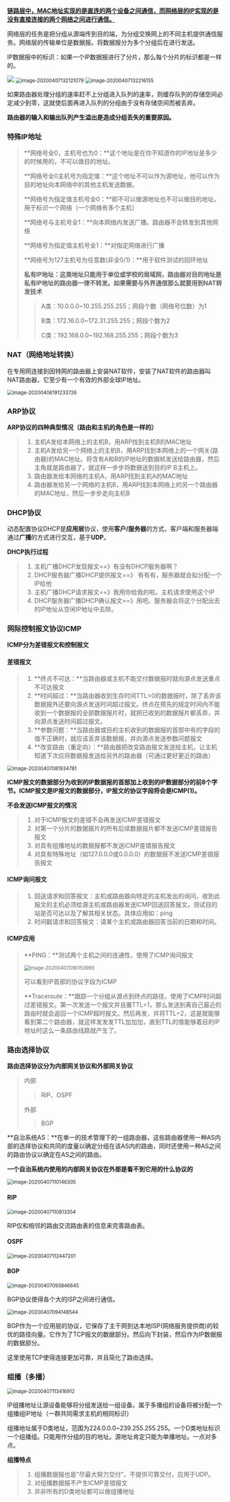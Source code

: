 **[链路层中，MAC地址实现的是直连的两个设备之间通信，而网络层的IP实现的是没有直接连接的两个网络之间进行通信。](https://segmentfault.com/a/1190000022546754)**

网络层的任务是把分组从源端传到目的端，为分组交换网上的不同主机提供通信服务。网络层的传输单位是数据报。将数据报分为多个分组后在进行发送。

IP数据报中的标识：如果一个IP数据报进行了分片，那么每个分片的标识都是一样的。

<img src=".\图片\image-20200407132029007.png"/>

<img src=".\图片\image-20200407132121079.png" alt="image-20200407132121079" style="zoom:80%;" />

<img src=".\图片\image-20200407132216155.png" alt="image-20200407132216155" style="zoom:80%;" />

如果路由器处理分组的速率赶不上分组进入队列的速率，则缓存队列的存储空间必定减少到零，这就使后面再进入队列的分组由于没有存储空间而被丢弃。

**路由器的输入和输出队列产生溢出是造成分组丢失的重要原因。**

### 特殊IP地址

> **网络号全0，主机号也为0：**这个地址是在你不知道你的IP地址是多少的时候用的，不可以做目的地址。
>
> **网络号全0主机号为指定值：**这个地址不可以作为源地址，他可以作为目的地址向本网络中的其他主机发送数据。
>
> **网络号为指定值主机号全0：**即不可以做源地址也不可以做目的地址。用于标识一个网络（一个网络有多个主机）
>
> **网络号与主机号全1：**向本网络内发送广播。路由器不会转发到其他网络
>
> **网络号为指定值主机号全1：**对指定网络进行广播
>
> **网络号为127主机号为任意数(非全0/1)：**用于软件测试的回环地址
>
> **私有IP地址：这类地址只能用于单位或学校的局域网，路由器对目的地址是私有IP地址的路由器一律不转发。如果需要与外界通信那么就要用到NAT转发技术**
>
> > A类：10.0.0.0~10.255.255.255；网段个数（网络号位数）为1
> >
> > B类：172.16.0.0~172.31.255.255；网段个数为2
> >
> > C类：192.168.0.0~192.168.255.255；网段个数为3

### NAT（网络地址转换）

在专用网连接到因特网的路由器上安装NAT软件，安装了NAT软件的路由器叫NAT路由器，它至少有一个有效的外部全球IP地址。

<img src=".\图片\image-20200406191233726.png" alt="image-20200406191233726" style="zoom:80%;" />

### ARP协议

**ARP协议的四种典型情况（路由和主机的角色是一样的）**

> 1. 主机A发给本网络上的主机B，用ARP找到主机B的MAC地址
> 2. 主机A发给另一个网络上的主机B，用ARP找到本网络上的一个网关(路由器)的MAC地址。将含有A和B的IP地址的数据帧发送给路由器，然后主角就是路由器了，就这样一步步将数据送到目的IP B主机上。
> 3. 路由器发给本网络的主机A，用ARP找到主机A的MAC地址
> 4. 路由器发给另一个网络的主机B，用ARP找到本网络上的另一个路由器的MAC地址，然后一步步走向主机B 

### DHCP协议

动态配置协议DHCP是**应用层**协议，使用**客户/服务器**的方式，客户端和服务器端通过**广播**的方式进行交互，基于**UDP**。

**DHCP执行过程**

> 1. 主机广播DHCP发现报文==》有没有DHCP服务器啊？
> 2. DHCP服务器广播DHCP提供报文==》 有有有，服务器就会拟分配一个IP给他
> 3. 主机广播DHCP请求报文==》我用你给我的啦。主机请求使用这个IP
> 4. DHCP服务器广播DHCP确认报文==》用吧。服务器会将这个分配出去的IP地址从空闲IP地址中去除。

### 网际控制报文协议ICMP

**ICMP分为差错报文和控制报文**

#### 差错报文

> 1. **终点不可达：**当路由器或主机不能交付数据报时就向源点发送重点不可达报文
> 2. **时间超过：**当路由器收到生存时间TTL=0的数据报时，除了丢弃该数据报外还要向源点发送时间超过报文。终点在预先的规定时间内不能收到一个数据报的全部数据报片时，就把已收到的数据报片都丢弃，并向源点发送时间超过报文。
> 3. **参数问题：**当路由器或目的主机收到的数据报的首部中有的字段的值不正确时，就应该丢弃该数据报，并向源点发送参数问题报文
> 4. **改变路由（重定向）：**路由器把改变路由报文发送给主机，让主机知道下次应将数据报发送给另外的路由器（可通过更好更近的路由）

<img src=".\图片\image-20200407081934781.png" alt="image-20200407081934781" style="zoom:80%;" />

**ICMP报文的数据部分为收到的IP数据报的首部加上收到的IP数据部分的前8个字节。ICMP报文是IP报文的数据部分，IP报文的协议字段将会是ICMP(1)。**

**不会发送ICMP报文的情况**

> 1. 对于ICMP报文的差错不会再发送ICMP差错报文
> 2. 对第一个分片的数据报片的所有后续数据报片都不发送ICMP差错报告报文
> 3. 对具有组播地址的数据报都不发送ICMP差错报告报文
> 4. 对具有特殊地址（如127.0.0.0或0.0.0.0）的数据报不发送ICMP差错报告报文

#### ICMP询问报文

> 1. 回送请求和回答报文：主机或路由器向特定的主机发出的询问，收到此报文的主机必须给源主机或路由器发送ICMP回送回答报文。测试目的站是否可达以及了解其相关状态。具体应用如：ping
> 2. 时间戳请求和回答报文：请某个主机或路由器回答当前的日期和时间。

#### ICMP应用

> **PING：**测试两个主机之间的连通性，使用了ICMP询问报文
>
> <img src=".\图片\image-20200407090153965.png" alt="image-20200407090153965" style="zoom:80%;" />
>
> 可以看到IP首部的协议字段为ICMP
>
> **Traceroute：**跟踪一个分组从源点到终点的路径，使用了ICMP时间超过差错报文。第一次发送一个报文并且置TTL=1，那么发送到离自己最近的路由时就会返回一个ICMP超时报文。然后再发，并将TTL=2，这是就能够看到第二个路由器，就这样发发发TTL加加加，直到TTL的值能够着目的IP地址时这么一条路由线路就产生了。

### 路由选择协议

**路由选择协议分为内部网关协议和外部网关协议**

> 内部
>
> > RIP、OSPF
>
> 外部
>
> > BGP

**自治系统AS：**在单一的技术管理下的一组路由器，这些路由器使用一种AS内部的选择协议和共同的度量以确定分组在该AS内的路由，同时还使用一种AS之间的路由协议以确定在AS之间的路由。

**一个自治系统内使用的内部网关协议在外部是看不到它用的什么协议的**

<img src=".\图片\image-20200407110146305.png" alt="image-20200407110146305" style="zoom:80%;" />

#### RIP

<img src=".\图片\image-20200407110813354.png" alt="image-20200407110813354" style="zoom:80%;" />

RIP仅和相邻的路由交流路由表的信息来完善路由表。

#### OSPF

<img src=".\图片\image-20200407112447201.png" alt="image-20200407112447201" style="zoom:80%;" />

#### BGP

<img src=".\图片\image-20200407093846645.png" alt="image-20200407093846645" style="zoom:80%;" />

BGP协议使得各个大的ISP之间进行通信。

<img src=".\图片\image-20200407094148544.png" alt="image-20200407094148544" style="zoom:80%;" />

BGP作为一个应用层的协议，它保存了主干网到达本地ISP(网络服务提供商)的较优的路径向量。它作为了TCP报文的数据部分。然后向下封装，然后作为IP数据报的数据部分。

这里使用TCP使得连接更加可靠，并且简化了路由选择。

### 组播（多播）

<img src=".\图片\image-20200407113416912.png" alt="image-20200407113416912" style="zoom:80%;" />

IP组播地址让源设备能够将分组发送给一组设备。属于多播组的设备将被分配一个组播组IP地址（一群共同需求主机的相同标识）

组播地址属于D类地址，范围为224.0.0.0~239.255.255.255。一个D类地址标识一个组播组。只能用作分组的目的地址。源地址肯定只能为单播地址。一点对多点。

**组播特点**

> 1. 组播数据报也是“尽最大努力交付”，不提供可靠交付，应用于UDP。
> 2. 对组播数据报不产生ICMP差错报文
> 3. 并非所有的D类地址都可以做组播地址